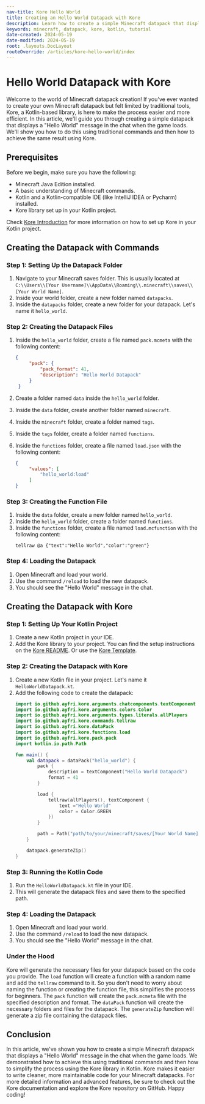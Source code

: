 ```yaml
---
nav-title: Kore Hello World
title: Creating an Hello World Datapack with Kore
description: Learn how to create a simple Minecraft datapack that displays a "Hello World" message using the Kore library.
keywords: minecraft, datapack, kore, kotlin, tutorial
date-created: 2024-05-19
date-modified: 2024-05-19
root: .layouts.DocLayout
routeOverride: /articles/kore-hello-world/index
---
```


# Hello World Datapack with Kore

Welcome to the world of Minecraft datapack creation! If you've ever wanted to create your own Minecraft datapack but felt limited by
traditional tools, Kore, a Kotlin-based library, is here to make the process easier and more efficient. In this article, we'll guide you
through creating a simple datapack that displays a "Hello World" message in the chat when the game loads. We'll show you how to do this
using traditional commands and then how to achieve the same result using Kore.

## Prerequisites

Before we begin, make sure you have the following:

- Minecraft Java Edition installed.
- A basic understanding of Minecraft commands.
- Kotlin and a Kotlin-compatible IDE (like IntelliJ IDEA or Pycharm) installed.
- Kore library set up in your Kotlin project.

Check [Kore Introduction](https://ayfri.com/articles/kore-introduction/) for more information on how to set up Kore in your Kotlin project.

## Creating the Datapack with Commands

### Step 1: Setting Up the Datapack Folder

1. Navigate to your Minecraft saves folder. This is usually located
   at `C:\\Users\\[Your Username]\\AppData\\Roaming\\.minecraft\\saves\\[Your World Name]`.
2. Inside your world folder, create a new folder named `datapacks`.
3. Inside the `datapacks` folder, create a new folder for your datapack. Let's name it `hello_world`.

### Step 2: Creating the Datapack Files

1. Inside the `hello_world` folder, create a file named `pack.mcmeta` with the following content:
   ```json
   {
        "pack": {
            "pack_format": 41,
            "description": "Hello World Datapack"
        }
    }
   ```

2. Create a folder named `data` inside the `hello_world` folder.
3. Inside the `data` folder, create another folder named `minecraft`.
4. Inside the `minecraft` folder, create a folder named `tags`.
5. Inside the `tags` folder, create a folder named `functions`.
6. Inside the `functions` folder, create a file named `load.json` with the following content:
   ```json
   {
        "values": [
            "hello_world:load"
        ]
   }
   ```

### Step 3: Creating the Function File

1. Inside the `data` folder, create a new folder named `hello_world`.
2. Inside the `hello_world` folder, create a folder named `functions`.
3. Inside the `functions` folder, create a file named `load.mcfunction` with the following content:
    ```mcfunction
    tellraw @a {"text":"Hello World","color":"green"}
    ```

### Step 4: Loading the Datapack

1. Open Minecraft and load your world.
2. Use the command `/reload` to load the new datapack.
3. You should see the "Hello World" message in the chat.

## Creating the Datapack with Kore

### Step 1: Setting Up Your Kotlin Project

1. Create a new Kotlin project in your IDE.
2. Add the Kore library to your project. You can find the setup instructions on
   the [Kore README](https://github.com/Ayfri/Kore/blob/master/README.md#getting-started). Or use
   the [Kore Template](https://github.com/Ayfri/Kore-Template).

### Step 2: Creating the Datapack with Kore

1. Create a new Kotlin file in your project. Let's name it `HelloWorldDatapack.kt`.
2. Add the following code to create the datapack:
   ```kotlin
   import io.github.ayfri.kore.arguments.chatcomponents.textComponent
   import io.github.ayfri.kore.arguments.colors.Color
   import io.github.ayfri.kore.arguments.types.literals.allPlayers
   import io.github.ayfri.kore.commands.tellraw
   import io.github.ayfri.kore.dataPack
   import io.github.ayfri.kore.functions.load
   import io.github.ayfri.kore.pack.pack
   import kotlin.io.path.Path

   fun main() {
	   val datapack = dataPack("hello_world") {
		   pack {
			   description = textComponent("Hello World Datapack")
			   format = 41
		   }

		   load {
			   tellraw(allPlayers(), textComponent {
				   text ="Hello World"
				   color = Color.GREEN
			   })
		   }

		   path = Path("path/to/your/minecraft/saves/[Your World Name]/datapacks")
	   }

	   datapack.generateZip()
   }
   ```

### Step 3: Running the Kotlin Code

1. Run the `HelloWorldDatapack.kt` file in your IDE.
2. This will generate the datapack files and save them to the specified path.

### Step 4: Loading the Datapack

1. Open Minecraft and load your world.
2. Use the command `/reload` to load the new datapack.
3. You should see the "Hello World" message in the chat.

### Under the Hood

Kore will generate the necessary files for your datapack based on the code you provide. The `load` function will create a function with a
random name and add the `tellraw` command to it. So you don't need to worry about naming the function or creating the function file, this
simplifies the process for beginners.
The `pack` function will create the `pack.mcmeta` file with the specified description and format. The `dataPack` function will create the
necessary folders and files for the datapack. The `generateZip` function will generate a zip file containing the datapack files.

## Conclusion

In this article, we've shown you how to create a simple Minecraft datapack that displays a "Hello World" message in the chat when the game
loads. We demonstrated how to achieve this using traditional commands and then how to simplify the process using the Kore library in Kotlin.
Kore makes it easier to write cleaner, more maintainable code for your Minecraft datapacks. For more detailed information and advanced
features, be sure to check out the Kore documentation and explore the Kore repository on GitHub. Happy coding!
